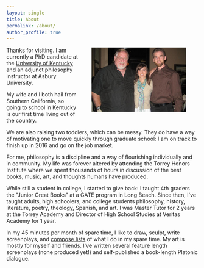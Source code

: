 ```yaml
---
layout: single
title: About
permalink: /about/
author_profile: true
---
```


<img src="/images/keith-rich-lindsay.JPG" alt="Keith, Father, and Wife" hspace="30px" align="right" width="50%"> 

Thanks for visiting. I am currently a PhD candidate at the [University of Kentucky](https://philosophy.as.uky.edu/users/kebu226) and an adjunct philosophy instructor at Asbury University. 

My wife and I both hail from Southern California, so going to school in Kentucky is our first time living out of the country. 

We are also raising two toddlers, which can be messy. They do have a way of motivating one to move quickly through graduate school: I am on track to finish up in 2016 and go on the job market. 

For me, philosophy is a discipline and a way of flourishing individually and in community. My life was forever altered by attending the Torrey Honors Institute where we spent thousands of hours in discussion of the best books, music, art, and thoughts humans have produced. 

While still a student in college, I started to give back: I taught 4th graders the "Junior Great Books" at a GATE program in Long Beach. Since then, I've taught adults, high schoolers, and college students philosophy, history, literature, poetry, theology, Spanish, and art. I was Master Tutor for 2 years at the Torrey Academy and Director of High School Studies at Veritas Academy for 1 year. 

In my 45 minutes per month of spare time, I like to draw, sculpt, write screenplays, and [compose lists](https://en.wikipedia.org/wiki/Recursion) of what I do in my spare time. My art is mostly for myself and friends. I've written several feature length screenplays (none produced yet!) and self-published a book-length Platonic dialogue. 
